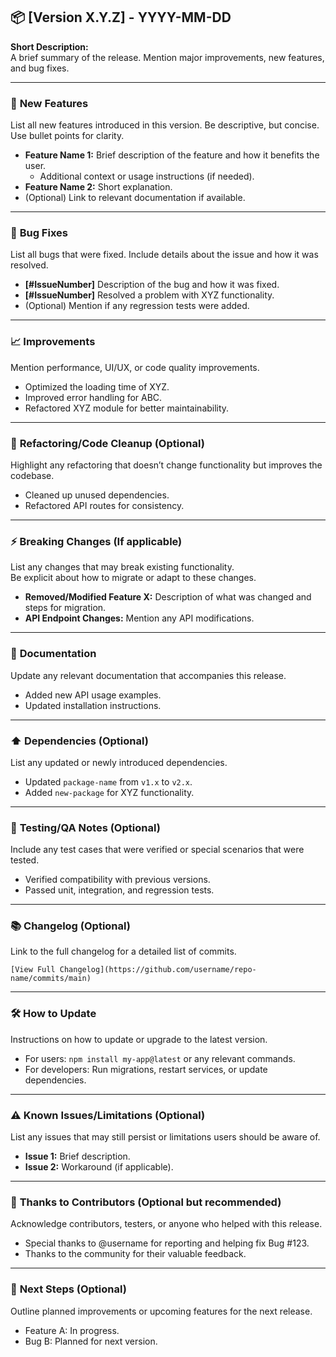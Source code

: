 ## 📦 **[Version X.Y.Z] - YYYY-MM-DD**

**Short Description:**  
A brief summary of the release. Mention major improvements, new features, and bug fixes.

---

### 🚀 **New Features**

List all new features introduced in this version. Be descriptive, but concise. Use bullet points for clarity.

- **Feature Name 1:** Brief description of the feature and how it benefits the user.
  - Additional context or usage instructions (if needed).
- **Feature Name 2:** Short explanation.
- (Optional) Link to relevant documentation if available.

---

### 🐛 **Bug Fixes**

List all bugs that were fixed. Include details about the issue and how it was resolved.

- **[#IssueNumber]** Description of the bug and how it was fixed.
- **[#IssueNumber]** Resolved a problem with XYZ functionality.
- (Optional) Mention if any regression tests were added.

---

### 📈 **Improvements**

Mention performance, UI/UX, or code quality improvements.

- Optimized the loading time of XYZ.
- Improved error handling for ABC.
- Refactored XYZ module for better maintainability.

---

### 🧰 **Refactoring/Code Cleanup** (Optional)

Highlight any refactoring that doesn’t change functionality but improves the codebase.

- Cleaned up unused dependencies.
- Refactored API routes for consistency.

---

### ⚡️ **Breaking Changes** (If applicable)

List any changes that may break existing functionality.  
Be explicit about how to migrate or adapt to these changes.

- **Removed/Modified Feature X:** Description of what was changed and steps for migration.
- **API Endpoint Changes:** Mention any API modifications.

---

### 📝 **Documentation**

Update any relevant documentation that accompanies this release.

- Added new API usage examples.
- Updated installation instructions.

---

### ⬆️ **Dependencies (Optional)**

List any updated or newly introduced dependencies.

- Updated `package-name` from `v1.x` to `v2.x`.
- Added `new-package` for XYZ functionality.

---

### 🧪 **Testing/QA Notes** (Optional)

Include any test cases that were verified or special scenarios that were tested.

- Verified compatibility with previous versions.
- Passed unit, integration, and regression tests.

---

### 📚 **Changelog** (Optional)

Link to the full changelog for a detailed list of commits.

```
[View Full Changelog](https://github.com/username/repo-name/commits/main)
```

---

### 🛠️ **How to Update**

Instructions on how to update or upgrade to the latest version.

- For users: `npm install my-app@latest` or any relevant commands.
- For developers: Run migrations, restart services, or update dependencies.

---

### ⚠️ **Known Issues/Limitations** (Optional)

List any issues that may still persist or limitations users should be aware of.

- **Issue 1:** Brief description.
- **Issue 2:** Workaround (if applicable).

---

### 🙏 **Thanks to Contributors** (Optional but recommended)

Acknowledge contributors, testers, or anyone who helped with this release.

- Special thanks to @username for reporting and helping fix Bug #123.
- Thanks to the community for their valuable feedback.

---

### 🎯 **Next Steps** (Optional)

Outline planned improvements or upcoming features for the next release.

- Feature A: In progress.
- Bug B: Planned for next version.

